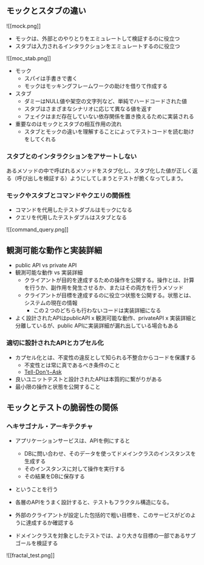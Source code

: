 ## モックとスタブの違い

![[mock.png]]

- モックは、外部とのやりとりをエミュレートして検証するのに役立つ
- スタブは入力されるインタラクションをエミュレートするのに役立つ

![[moc_stab.png]]

- モック
	- スパイは手書きで書く
	- モックはモッキングフレームワークの助けを借りて作成する
- スタブ
	- ダミーはNULL値や架空の文字列など、単純でハードコードされた値
	- スタブはさまざまなシナリオに応じて異なる値を返す
	- フェイクはまだ存在していない依存関係を置き換えるために実装される
- 重要なのはモックとスタブの相互作用の流れ
	- スタブとモックの違いを理解することによってテストコードを読む助けをしてくれる

### スタブとのインタラクションをアサートしない

あるメソッドの中で呼ばれるメソッドをスタブ化し、スタブ化した値が正しく返る（呼び出しを検証する）ようにしてしまうとテストが脆くなってしまう。

### モックやスタブとコマンドやクエリの関係性

- コマンドを代用したテストダブルはモックになる
- クエリを代用したテストダブルはスタブとなる

![[command_query.png]]

## 観測可能な動作と実装詳細

- public API vs private API
- 観測可能な動作 vs 実装詳細
	- クライアントが目的を達成するための操作を公開する。操作とは、計算を行うか、副作用を発生させるか、またはその両方を行うメソッド
	- クライアントが目標を達成するのに役立つ状態を公開する。状態とは、システムの現在の情報
		- この２つのどちらも行わないコードは実装詳細になる
- よく設計されたAPIはpublicAPI x 観測可能な動作、privateAPI x 実装詳細と分離しているが、public APIに実装詳細が漏れ出している場合もある

### 適切に設計されたAPIとカプセル化

- カプセル化とは、不変性の違反として知られる不整合からコードを保護する
	- 不変性とは常に真であるべき条件のこと
	- [Tell-Don't−Ask](https://martinfowler.com/bliki/TellDontAsk.html)
- 良いユニットテストと設計されたAPIは本質的に繋がりがある
- 最小限の操作と状態を公開すること

## モックとテストの脆弱性の関係

### ヘキサゴナル・アーキテクチャ

- アプリケーションサービスは、APIを例にすると
	- DBに問い合わせ、そのデータを使ってドメインクラスのインスタンスを生成する
	- そのインスタンスに対して操作を実行する
	- その結果をDBに保存する
- ということを行う

- 各層のAPIをうまく設計すると、テストもフラクタル構造になる。
- 外部のクライアントが設定した包括的で粗い目標を、このサービスがどのように達成するか確認する
- ドメインクラスを対象としたテストでは、より大きな目標の一部であるサブゴールを検証する


![[fractal_test.png]]